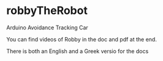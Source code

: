 # robbyTheRobot

Arduino Avoidance Tracking Car

You can find videos of Robby in the doc and pdf at the end.

There is both an English and a Greek versio for the docs
